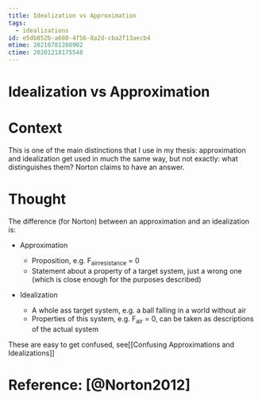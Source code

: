 ```yaml
---
title: Idealization vs Approximation
tags:
  - idealizations
id: e5db852b-a680-4f56-8a2d-cba2f13aecb4
mtime: 20210701200902
ctime: 20201218175548
---
```


# Idealization vs Approximation

# Context

This is one of the main distinctions that I use in my thesis: approximation and idealization get used in much the same way, but not exactly: what distinguishes them? Norton claims to have an answer.

# Thought

The difference (for Norton) between an approximation and an idealization is:

- Approximation

  - Proposition, e.g. F<sub>airresistance</sub> = 0
  - Statement about a property of a target system, just a wrong one (which is close enough for the purposes described)
- Idealization

  - A whole ass target system, e.g. a ball falling in a world without air
  - Properties of this system, e.g. F<sub>air</sub> = 0, can be taken as descriptions of the actual system

These are easy to get confused, see[[Confusing Approximations and Idealizations]]

# Reference: [@Norton2012]
